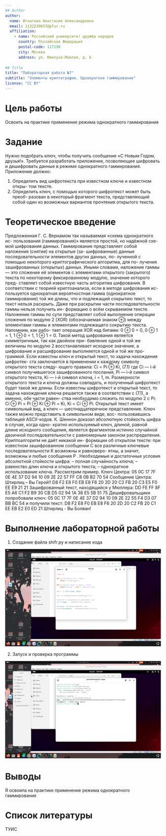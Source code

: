 ```yaml
---
## Author
author:
  name: Игнатова Анастасия Александровна
  email: 1132239657@pfur.ru
  affiliation:
    - name: Российский университет дружбы народов
      country: Российская Федерация
      postal-code: 117198
      city: Москва
      address: ул. Миклухо-Маклая, д. 6

## Title
title: "Лабораторная работа №7"
subtitle: "Элементы криптографии. Однократное гаммирование"
license: "CC BY"
---
```


# Цель работы

Освоить на практике применение режима однократного гаммирования

# Задание

Нужно подобрать ключ, чтобы получить сообщение «С Новым Годом,
друзья!». Требуется разработать приложение, позволяющее шифровать и
дешифровать данные в режиме однократного гаммирования. Приложение
должно:
1. Определить вид шифротекста при известном ключе и известном откры-
том тексте.
2. Определить ключ, с помощью которого шифротекст может быть преоб-
разован в некоторый фрагмент текста, представляющий собой один из
возможных вариантов прочтения открытого текста.


# Теоретическое введение

Предложенная Г. С. Вернамом так называемая «схема однократного ис-
пользования (гаммирования)» является простой, но надёжной схе-
мой шифрования данных.
Гаммирование представляет собой наложение (снятие) на открытые (за-
шифрованные) данные последовательности элементов других данных, по-
лученной с помощью некоторого криптографического алгоритма, для по-
лучения зашифрованных (открытых) данных. Иными словами, наложение
гаммы — это сложение её элементов с элементами открытого (закрытого)
текста по некоторому фиксированному модулю, значение которого пред-
ставляет собой известную часть алгоритма шифрования.
В соответствии с теорией криптоанализа, если в методе шифрования ис-
пользуется однократная вероятностная гамма (однократное гаммирование)
той же длины, что и подлежащий сокрытию текст, то текст нельзя раскрыть.
Даже при раскрытии части последовательности гаммы нельзя получить ин-
формацию о всём скрываемом тексте.
Наложение гаммы по сути представляет собой выполнение операции
сложения по модулю 2 (XOR) (обозначаемая знаком ⊕) между элементами
гаммы и элементами подлежащего сокрытию текста. Напомним, как рабо-
тает операция XOR над битами: 0 ⊕ 0 = 0, 0 ⊕ 1 = 1, 1 ⊕ 0 = 1, 1 ⊕ 1 = 0.
Такой метод шифрования является симметричным, так как двойное при-
бавление одной и той же величины по модулю 2 восстанавливает исходное значение, а шифрование и расшифрование выполняется одной и той же про-
граммой.
Если известны ключ и открытый текст, то задача нахождения шифротек-
ста заключается в применении к каждому символу открытого текста следу-
ющего правила: Ci = Pi ⊕ Ki, (7.1)
где Ci — i-й символ получившегося зашифрованного послания, Pi — i-й
символ открытого текста, Ki — i-й символ ключа, i = 1, m. Размерности
открытого текста и ключа должны совпадать, и полученный шифротекст
будет такой же длины.
Если известны шифротекст и открытый текст, то задача нахождения
ключа решается также в соответствии с (7.1), а именно, обе части равен-
ства необходимо сложить по модулю 2 с Pi:
Ci ⊕ Pi = Pi ⊕ Ki ⊕ Pi = Ki,
Ki = Ci ⊕ Pi.
Открытый текст имеет символьный вид, а ключ — шестнадцатеричное
представление. Ключ также можно представить в символьном виде, вос-
пользовавшись таблицей ASCII-кодов.
К. Шеннон доказал абсолютную стойкость шифра в случае, когда одно-
кратно используемый ключ, длиной, равной длине исходного сообщения,
является фрагментом истинно случайной двоичной последовательности с
равномерным законом распределения. Криптоалгоритм не даёт никакой ин-
формации об открытом тексте: при известном зашифрованном сообщении
C все различные ключевые последовательности K возможны и равноверо-
ятны, а значит, возможны и любые сообщения P .
Необходимые и достаточные условия абсолютной стойкости шифра:
– полная случайность ключа;
– равенство длин ключа и открытого текста;
– однократное использование ключа.
Рассмотрим пример.
Ключ Центра:
05 0C 17 7F 0E 4E 37 D2 94 10 09 2E 22 57 FF C8 0B B2 70 54
Сообщение Центра:
Штирлиц – Вы Герой!!
D8 F2 E8 F0 EB E8 F6 20 2D 20 C2 FB 20 C3 E5 F0 EE E9 21 21
Зашифрованный текст, находящийся у Мюллера:
DD FE FF 8F E5 A6 C1 F2 B9 30 CB D5 02 94 1A 38 E5 5B 51 75
Дешифровальщики попробовали ключ:
05 0C 17 7F 0E 4E 37 D2 94 10 09 2E 22 55 F4 D3 07 BB BC 54
и получили текст:
D8 F2 E8 F0 EB E8 F6 20 2D 20 C2 FB 20 C1 EE EB E2 E0 ED 21
Штирлиц - Вы Болван!



# Выполнение лабораторной работы

1. Создание файла shifr.py и написание кода

![Рис. 1](image/1.png)

2. Запуск и проверка программы

![Рис. 2](image/2.png)

# Выводы

Я освоила на практике применение режима однократного гаммирования

# Список литературы

ТУИС